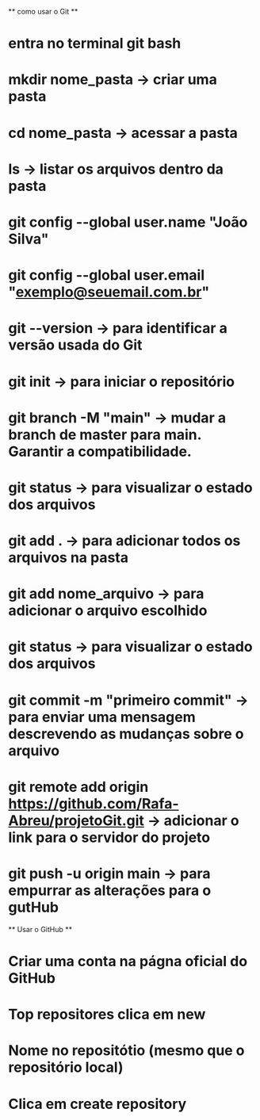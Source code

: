 ** como usar o Git **

# entra no terminal git bash

# mkdir nome_pasta -> criar uma pasta
# cd nome_pasta -> acessar a pasta
# ls -> listar os arquivos dentro da pasta

# git config --global user.name "João Silva" 
# git config --global user.email "exemplo@seuemail.com.br"

# git --version -> para identificar a versão usada do Git

# git init -> para iniciar o repositório

# git branch -M "main" -> mudar a branch de master para main. Garantir a compatibilidade.

# git status -> para visualizar o estado dos arquivos

# git add . -> para adicionar todos  os arquivos na pasta

# git add nome_arquivo -> para adicionar o arquivo escolhido

# git status -> para visualizar o estado dos arquivos

# git commit -m "primeiro commit" -> para enviar uma mensagem descrevendo as mudanças sobre o arquivo

# git remote add origin https://github.com/Rafa-Abreu/projetoGit.git -> adicionar o link para o servidor do projeto

# git push -u origin main -> para empurrar as alterações para o gutHub


** Usar o GitHub **

# Criar uma conta na págna oficial do GitHub
# Top repositores clica em new
# Nome no repositótio (mesmo que o repositório local)
# Clica em create repository